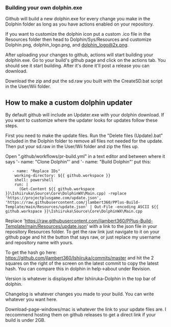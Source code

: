 ### Building your own dolphin.exe
 Github will build a new dolphin.exe for every change you make in the Dolphin folder as long as you have actions enabled on your repository. 

 If you want to customize the dolphin icon put a custom .ico file in the Resources folder then head to Dolphin/Sys/Resources and customize Dolphin.png, dolphin_logo.png, and dolphin_logo@2x.png.

 After uploading your changes to github, actions will start building your dolphin.exe. Go to your build's github page and click on the actions tab. You should see it start building. After it's done it'll post a release you can download.
 
 Download the zip and put the sd.raw you built with the CreateSD.bat script in the User/Wii folder.
 
## How to make a custom dolphin updater
 By default github will include an Updater.exe with your dolphin download. If you want to customize where the updater looks for updates follow these steps.
 
 First you need to make the update files. Run the "Delete files (Update).bat" included in the Dolphin folder to remove all files not needed for the update. Then put your sd.raw in the User/Wii folder and zip the files up.
 
 Open ".github/workflows/pr-build.yml" in a text editor and between where it says '- name: "Clone Dolphin"' and '- name: "Build Dolphin"' put this:
 
       - name: "Replace IDs"
        working-directory: ${{ github.workspace }}
        shell: powershell
        run: |
          (Get-Content ${{ github.workspace }}\Ishiiruka\Source\Core\DolphinWX\Main.cpp) -replace 'https://projectplusgame.com/update.json', 'https://raw.githubusercontent.com/jlambert360/PPlus-Build-Template/main/Resources/update.json' | Out-File -encoding ASCII ${{ github.workspace }}\Ishiiruka\Source\Core\DolphinWX\Main.cpp

 Replace 'https://raw.githubusercontent.com/jlambert360/PPlus-Build-Template/main/Resources/update.json' with a link to the json file in your repository Resources folder. To get the raw link just navigate to it on your github page and hit the button that says raw, or just replace my username and repository name with yours.
 
 To get the hash go here: https://github.com/jlambert360/Ishiiruka/commits/master and hit the 2 squares on the right of the screen on the latest commit to copy the latest hash. You can compare this in dolphin in help->about under Revision.
 
 Version is whatever is displayed after Ishiiruka-Dolphin in the top bar of dolphin.
 
 Changelog is whatever changes you made to your build. You can write whatever you want here.
 
 Download-page-windows/mac is whatever the link to your update files are. I reccommend hosting them on github releases to get a direct link if your build is under 2GB.